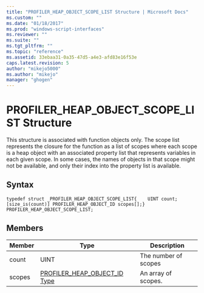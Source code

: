```yaml
---
title: "PROFILER_HEAP_OBJECT_SCOPE_LIST Structure | Microsoft Docs"
ms.custom: ""
ms.date: "01/18/2017"
ms.prod: "windows-script-interfaces"
ms.reviewer: ""
ms.suite: ""
ms.tgt_pltfrm: ""
ms.topic: "reference"
ms.assetid: 33ebaa31-0a35-47d5-a4e3-afd83e16f53e
caps.latest.revision: 5
author: "mikejo5000"
ms.author: "mikejo"
manager: "ghogen"
---
```

# PROFILER_HEAP_OBJECT_SCOPE_LIST Structure
This structure is associated with function objects only. The scope list represents the closure for the function as a list of scopes where each scope is a heap object with an associated property list that represents variables in each given scope. In some cases, the names of objects in that scope might not be available, and only their index into the property list is available.  
  
## Syntax  
  
```  
typedef struct _PROFILER_HEAP_OBJECT_SCOPE_LIST{    UINT count;    [size_is(count)] PROFILER_HEAP_OBJECT_ID scopes[];} PROFILER_HEAP_OBJECT_SCOPE_LIST;  
```  
  
## Members  
  
|Member|Type|Description|  
|------------|----------|-----------------|  
|count|UINT|The number of scopes|  
|scopes|[PROFILER_HEAP_OBJECT_ID Type](../../winscript/reference/profiler-heap-object-id-type.md)|An array of scopes.|